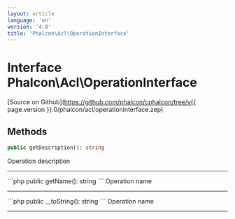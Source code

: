 ```yaml
---
layout: article
language: 'en'
version: '4.0'
title: 'Phalcon\Acl\OperationInterface'
---
```

# Interface **Phalcon\Acl\OperationInterface**

[Source on Github](https://github.com/phalcon/cphalcon/tree/v{{ page.version }}.0/phalcon/acl/operationinterface.zep)

## Methods
```php
public getDescription(): string
```
Operation description
<hr/>
```php
public getName(): string
```
Operation name
<hr/>
```php
public __toString(): string
```
Operation name
<hr/>
